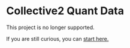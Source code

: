 # Collective2 Quant Data

This project is no longer supported.

If you are still curious, you can [start here.](https://nbviewer.org/github/collective2/QuantData/blob/main/QuantData_Content.ipynb)

<!-- [Start here.](https://github.com/collective2/QuantData/blob/main/QuantData_Content.ipynb) -->




